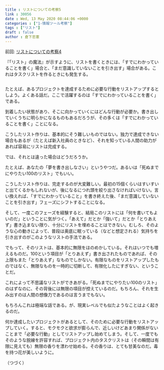 ```yaml
---
title : リストについての考察5
link : 30056
date : Wed, 13 May 2020 08:44:06 +0000
categories : ["1-情報ツール考察"]
tags : ["リスト"]
draft : false
author : 倉下忠憲
---
```


前回: <a href="https://rashita.net/blog/?p=30042">リストについての考察4</a>

『「リスト」の魔法』が示すように、リストを書くときには、「すでにわかっていることを書く」場合と、「まだ意識していないことを引き出す」場合がある。これはタスクリストを作るときにも発生する。

<p style="text-align: center;"><a href="http://www.amazon.co.jp/exec/obidos/ASIN/B0841T24SK/rashita1000-22/ref=nosim/"target="_blank" rel="noopener" name="amazletlink"><img class="aligncenter" style="border: none;" src="https://m.media-amazon.com/images/I/41ij24XSwXL._SY346_.jpg" alt="" /></a>

たとえば、あるプロジェクトを達成するために必要な行動をリストアップするとしよう。よくある話だ。ここで活躍するのは「すでにわかっていることを書く」である。

到着したい状態があり、そこに向かっていくにはどんな行動が必要か。書き出していくうちに明らかになるものもあるだろうが、その多くは「すでにわかっていることを書く」ことになる。

こうしたリスト作りは、基本的にそう難しいものではない。独力で達成できない場合もあるが（たとえば新入社員のときなど）、それを知っている人間の助力があれば容易にリストは完成する。

では、それとは違った場合はどうだろうか。

たとえば、あなたの「夢を書き出しなさい」というやつだ。あるいは「死ぬまでにやりたい100のリスト」でもいい。

こうしたリスト作りは、完走するのが大変難しい。最初の15個くらいはすいすいと出てくるかもしれないが、後になるにつれ頭を絞り出さなければいけない。言い換えれば、「すでにわかっていること」を書き終えた後、「まだ意識していないことを引き出す」フェーズにシフトすることになる。

そして、一度このフェーズを経験すると、結局このリストには「何を書いてもよいのだ」ということに気がつく。「あえて」だとか「強いて」だとか「とりあえず」書き込まない限り、十分にリストを埋めることはできない。むしろ、そのような心の動きによって、普段は奥底に眠っている（などと想定される）気持ちを引き出すのがこのようなリストの手法である。

でもって、そのリストは、基本的に無限をほのめかしている。それはいつでも増えるものだ。100という項目が「とりあえず」書き出されたものであれば、その上限もまた「とりあえず」なものでしかない。有限なものをリストアップしたものではなく、無限なものを一時的に切断して、有限化したにすぎない、ということだ。

これによって不思議なリストができあがる。「死ぬまでにやりたい100のリスト」のはずなのに、その背後には無限の項目が控えているのだ。もちろん、それを生み出すのは人間の想像力であるのは言うまでもない。

もちろんこれは極端な話である。が、現実レベルでも似たようなことはよく起きるのだ。

何か達成したいプロジェクトがあるとして、そのために必要な行動をリストアップしていく。すると、モクモクと欲求が膨らんで、近しいけどあまり関係がないことまで「必要な行動」としてリストアップし始めてしまう。そして、一度でもそのような脱線を許容すれば、プロジェクト内のタスクリストは（その瞬間は有限に見えても）無限の香りを漂わせ始める。その香りは、とても甘美なのだ。毒を持つ花が美しいように。

（つづく）